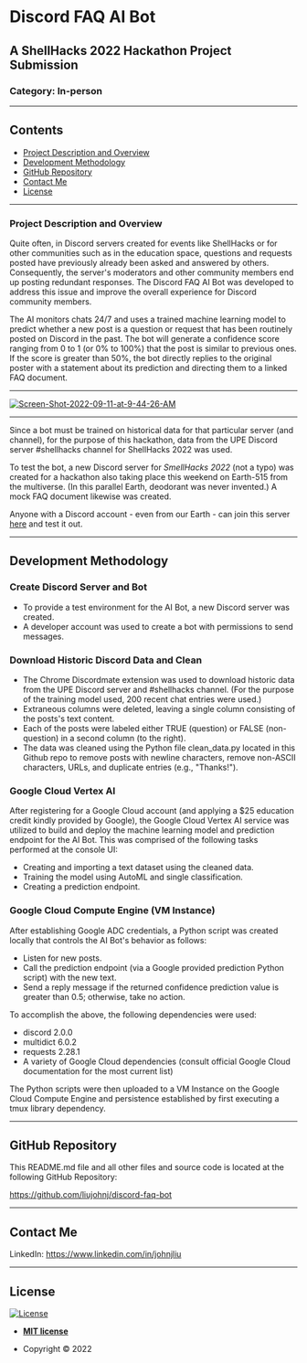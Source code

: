 # Discord FAQ AI Bot
## A ShellHacks 2022 Hackathon Project Submission
### Category:  In-person
---
## Contents

- [Project Description and Overview](#project-description-and-overview)
- [Development Methodology](#development-methodology)
- [GitHub Repository](#github-repository)
- [Contact Me](#contact-me)
- [License](#license)

---

### Project Description and Overview

Quite often, in Discord servers created for events like ShellHacks or for other communities such as in the education space, questions and requests posted have previously already been asked and answered by others.  Consequently, the server's moderators and other community members end up posting redundant responses.  The Discord FAQ AI Bot was developed to address this issue and improve the overall experience for Discord community members.

The AI monitors chats 24/7 and uses a trained machine learning model to predict whether a new post is a question or request that has been routinely posted on Discord in the past.  The bot will generate a confidence score ranging from 0 to 1 (or 0% to 100%) that the post is similar to previous ones.  If the score is greater than 50%, the bot directly replies to the original poster with a statement about its prediction and directing them to a linked FAQ document.

---

<a href="https://ibb.co/gdXhXgQ"><img src="https://i.ibb.co/f9KLK0Z/Screen-Shot-2022-09-11-at-9-44-26-AM.png" alt="Screen-Shot-2022-09-11-at-9-44-26-AM" border="0"></a>

---

Since a bot must be trained on historical data for that particular server (and channel), for the purpose of this hackathon, data from the UPE Discord server #shellhacks channel for ShellHacks 2022 was used.

To test the bot, a new Discord server for _SmellHacks 2022_ (not a typo) was created for a hackathon also taking place this weekend on Earth-515 from the multiverse.  (In this parallel Earth, deodorant was never invented.)  A mock FAQ document likewise was created.

Anyone with a Discord account - even from our Earth - can join this server [here](https://discord.gg/SJAFrWYz) and test it out.

---

## Development Methodology

### Create Discord Server and Bot

- To provide a test environment for the AI Bot, a new Discord server was created.
- A developer account was used to create a bot with permissions to send messages.

### Download Historic Discord Data and Clean

- The Chrome Discordmate extension was used to download historic data from the UPE Discord server and #shellhacks channel.  (For the purpose of the training model used, 200 recent chat entries were used.)
- Extraneous columns were deleted, leaving a single column consisting of the posts's text content.
- Each of the posts were labeled either TRUE (question) or FALSE (non-question) in a second column (to the right).
- The data was cleaned using the Python file clean_data.py located in this Github repo to remove posts with newline characters, remove non-ASCII characters, URLs, and duplicate entries (e.g., "Thanks!").

### Google Cloud Vertex AI

After registering for a Google Cloud account (and applying a $25 education credit kindly provided by Google), the Google Cloud Vertex AI service was utilized to build and deploy the machine learning model and prediction endpoint for the AI Bot.  This was comprised of the following tasks performed at the console UI:

- Creating and importing a text dataset using the cleaned data.
- Training the model using AutoML and single classification.
- Creating a prediction endpoint.

### Google Cloud Compute Engine (VM Instance)

After establishing Google ADC credentials, a Python script was created locally that controls the AI Bot's behavior as follows:

- Listen for new posts.
- Call the prediction endpoint (via a Google provided prediction Python script) with the new text.
- Send a reply message if the returned confidence prediction value is greater than 0.5; otherwise, take no action.

To accomplish the above, the following dependencies were used:

- discord 2.0.0
- multidict 6.0.2
- requests 2.28.1
- A variety of Google Cloud dependencies (consult official Google Cloud documentation for the most current list)

The Python scripts were then uploaded to a VM Instance on the Google Cloud Compute Engine and persistence established by first executing a tmux library dependency.

---

## GitHub Repository

This README.md file and all other files and source code is located at the following GitHub Repository:

https://github.com/liujohnj/discord-faq-bot

---

## Contact Me

LinkedIn:  https://www.linkedin.com/in/johnjliu

---

## License

[![License](http://img.shields.io/:license-mit-blue.svg?style=flat-square)](http://badges.mit-license.org)

- **[MIT license](http://opensource.org/licenses/mit-license.php)**

- Copyright © 2022
